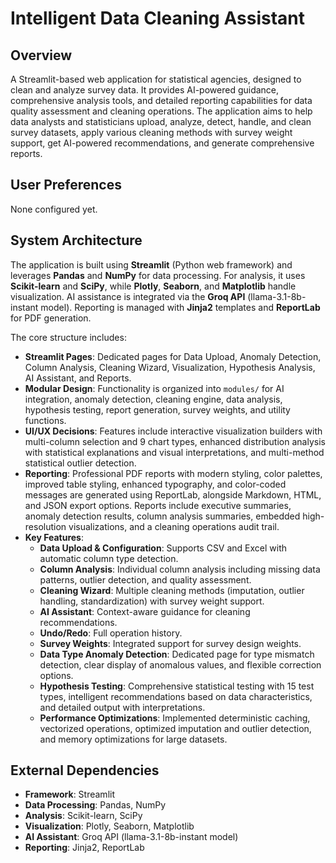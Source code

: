 # Intelligent Data Cleaning Assistant

## Overview
A Streamlit-based web application for statistical agencies, designed to clean and analyze survey data. It provides AI-powered guidance, comprehensive analysis tools, and detailed reporting capabilities for data quality assessment and cleaning operations. The application aims to help data analysts and statisticians upload, analyze, detect, handle, and clean survey datasets, apply various cleaning methods with survey weight support, get AI-powered recommendations, and generate comprehensive reports.

## User Preferences
None configured yet.

## System Architecture
The application is built using **Streamlit** (Python web framework) and leverages **Pandas** and **NumPy** for data processing. For analysis, it uses **Scikit-learn** and **SciPy**, while **Plotly**, **Seaborn**, and **Matplotlib** handle visualization. AI assistance is integrated via the **Groq API** (llama-3.1-8b-instant model). Reporting is managed with **Jinja2** templates and **ReportLab** for PDF generation.

The core structure includes:
- **Streamlit Pages**: Dedicated pages for Data Upload, Anomaly Detection, Column Analysis, Cleaning Wizard, Visualization, Hypothesis Analysis, AI Assistant, and Reports.
- **Modular Design**: Functionality is organized into `modules/` for AI integration, anomaly detection, cleaning engine, data analysis, hypothesis testing, report generation, survey weights, and utility functions.
- **UI/UX Decisions**: Features include interactive visualization builders with multi-column selection and 9 chart types, enhanced distribution analysis with statistical explanations and visual interpretations, and multi-method statistical outlier detection.
- **Reporting**: Professional PDF reports with modern styling, color palettes, improved table styling, enhanced typography, and color-coded messages are generated using ReportLab, alongside Markdown, HTML, and JSON export options. Reports include executive summaries, anomaly detection results, column analysis summaries, embedded high-resolution visualizations, and a cleaning operations audit trail.
- **Key Features**:
    - **Data Upload & Configuration**: Supports CSV and Excel with automatic column type detection.
    - **Column Analysis**: Individual column analysis including missing data patterns, outlier detection, and quality assessment.
    - **Cleaning Wizard**: Multiple cleaning methods (imputation, outlier handling, standardization) with survey weight support.
    - **AI Assistant**: Context-aware guidance for cleaning recommendations.
    - **Undo/Redo**: Full operation history.
    - **Survey Weights**: Integrated support for survey design weights.
    - **Data Type Anomaly Detection**: Dedicated page for type mismatch detection, clear display of anomalous values, and flexible correction options.
    - **Hypothesis Testing**: Comprehensive statistical testing with 15 test types, intelligent recommendations based on data characteristics, and detailed output with interpretations.
    - **Performance Optimizations**: Implemented deterministic caching, vectorized operations, optimized imputation and outlier detection, and memory optimizations for large datasets.

## External Dependencies
- **Framework**: Streamlit
- **Data Processing**: Pandas, NumPy
- **Analysis**: Scikit-learn, SciPy
- **Visualization**: Plotly, Seaborn, Matplotlib
- **AI Assistant**: Groq API (llama-3.1-8b-instant model)
- **Reporting**: Jinja2, ReportLab